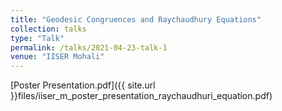 ```yaml
---
title: "Geodesic Congruences and Raychaudhury Equations"
collection: talks
type: "Talk"
permalink: /talks/2021-04-23-talk-1
venue: "IISER Mohali"
---
```


[Poster Presentation.pdf]({{ site.url }}files/iiser_m_poster_presentation_raychaudhuri_equation.pdf)
